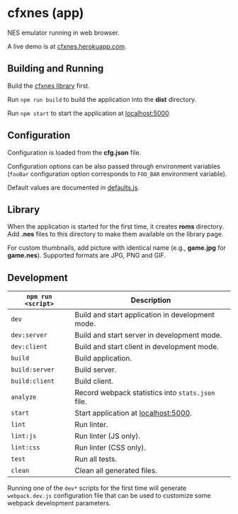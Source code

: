 # cfxnes (app)

NES emulator running in web browser.

A live demo is at [cfxnes.herokuapp.com](http://cfxnes.herokuapp.com).

## Building and Running

Build the [cfxnes library](../lib) first.

Run `npm run build` to build the application into the **dist** directory.

Run `npm start` to start the application at [localhost:5000](http://localhost:5000).

## Configuration

Configuration is loaded from the **cfg.json** file.

Configuration options can be also passed through environment variables (`fooBar` configuration option corresponds to `FOO_BAR` environment variable).

Default values are documented in [defaults.js](src/server/config/defaults.js).

## Library

When the application is started for the first time, it creates **roms** directory.
Add **.nes** files to this directory to make them available on the library page.

For custom thumbnails, add picture with identical name (e.g., **game.jpg** for **game.nes**). Supported formats are JPG, PNG and GIF.

## Development

| `npm run <script>` | Description                                                   |
| ------------------ | ------------------------------------------------------------- |
| `dev`              | Build and start application in development mode.              |
| `dev:server`       | Build and start server in development mode.                   |
| `dev:client`       | Build and start client in development mode.                   |
| `build`            | Build application.                                            |
| `build:server`     | Build server.                                                 |
| `build:client`     | Build client.                                                 |
| `analyze`          | Record webpack statistics into `stats.json` file.             |
| `start`            | Start application at [localhost:5000](http://localhost:5000). |
| `lint`             | Run linter.                                                   |
| `lint:js`          | Run linter (JS only).                                         |
| `lint:css`         | Run linter (CSS only).                                        |
| `test`             | Run all tests.                                                |
| `clean`            | Clean all generated files.                                    |

Running one of the `dev*` scripts for the first time will generate `webpack.dev.js` configuration file that can be used to customize some webpack development parameters.
